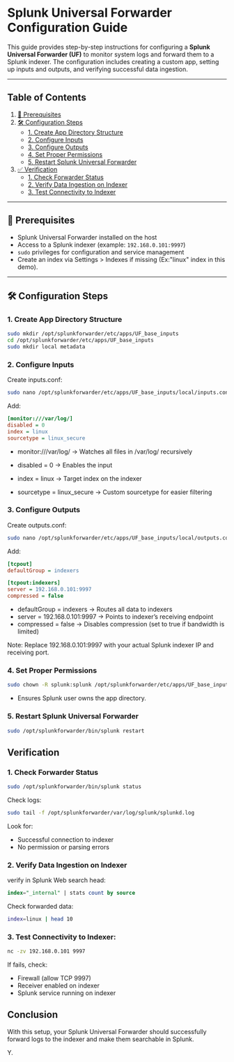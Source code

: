 # Splunk Universal Forwarder Configuration Guide
 

This guide provides step-by-step instructions for configuring a **Splunk Universal Forwarder (UF)** to monitor system logs and forward them to a Splunk indexer. The configuration includes creating a custom app, setting up inputs and outputs, and verifying successful data ingestion.

---

## Table of Contents
1. [🔧 Prerequisites](#-prerequisites)  
2. [🛠️ Configuration Steps](#️-configuration-steps)  
   - [1. Create App Directory Structure](#1-create-app-directory-structure)  
   - [2. Configure Inputs](#2-configure-inputs)  
   - [3. Configure Outputs](#3-configure-outputs)  
   - [4. Set Proper Permissions](#4-set-proper-permissions)  
   - [5. Restart Splunk Universal Forwarder](#5-restart-splunk-universal-forwarder)  
3. [✅ Verification](#-verification)  
   - [1. Check Forwarder Status](#1-check-forwarder-status)  
   - [2. Verify Data Ingestion on Indexer](#2-verify-data-ingestion-on-indexer)  
   - [3. Test Connectivity to Indexer](#3-test-connectivity-to-indexer)  

---

## 🔧 Prerequisites
- Splunk Universal Forwarder installed on the host  
- Access to a Splunk indexer (example: `192.168.0.101:9997`)  
- `sudo` privileges for configuration and service management 
- Create an index via Settings > Indexes if missing (Ex:"linux" index in this demo). 

---

## 🛠️ Configuration Steps

### 1. Create App Directory Structure
```bash
sudo mkdir /opt/splunkforwarder/etc/apps/UF_base_inputs
cd /opt/splunkforwarder/etc/apps/UF_base_inputs
sudo mkdir local metadata
```

### 2. Configure Inputs
Create inputs.conf:
```bash
sudo nano /opt/splunkforwarder/etc/apps/UF_base_inputs/local/inputs.conf
```

Add:

```ini
[monitor:///var/log/]
disabled = 0
index = linux
sourcetype = linux_secure
```
- monitor:///var/log/ → Watches all files in /var/log/ recursively

- disabled = 0 → Enables the input

- index = linux → Target index on the indexer

- sourcetype = linux_secure → Custom sourcetype for easier filtering

### 3. Configure Outputs

Create outputs.conf:
```bash
sudo nano /opt/splunkforwarder/etc/apps/UF_base_inputs/local/outputs.conf
```
Add:
```ini
[tcpout]
defaultGroup = indexers

[tcpout:indexers]
server = 192.168.0.101:9997
compressed = false
```
- defaultGroup = indexers → Routes all data to indexers
- server = 192.168.0.101:9997 → Points to indexer’s receiving endpoint
- compressed = false → Disables compression (set to true if bandwidth is limited)

Note: Replace 192.168.0.101:9997 with your actual Splunk indexer IP and receiving port.

### 4. Set Proper Permissions
```bash
sudo chown -R splunk:splunk /opt/splunkforwarder/etc/apps/UF_base_inputs/
```
- Ensures Splunk user owns the app directory.

### 5. Restart Splunk Universal Forwarder

```bash
sudo /opt/splunkforwarder/bin/splunk restart
```
## Verification

### 1. Check Forwarder Status
```bash
sudo /opt/splunkforwarder/bin/splunk status
```
Check logs:
```bash
sudo tail -f /opt/splunkforwarder/var/log/splunk/splunkd.log
```
Look for:
- Successful connection to indexer
- No permission or parsing errors

### 2. Verify Data Ingestion on Indexer

verify in Splunk Web search head:
```sql
index="_internal" | stats count by source
```
Check forwarded data:
```bash
index=linux | head 10
```

### 3. Test Connectivity to Indexer:
```bash
nc -zv 192.168.0.101 9997
```
If fails, check:

- Firewall (allow TCP 9997)
- Receiver enabled on indexer
- Splunk service running on indexer

## Conclusion

With this setup, your Splunk Universal Forwarder should successfully forward logs to the indexer and make them searchable in Splunk.

Y.